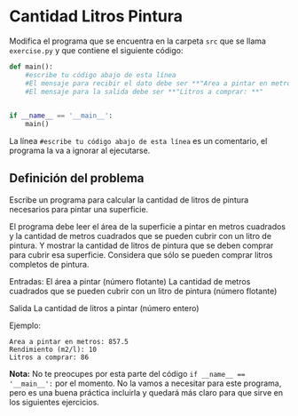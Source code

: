 # Cantidad Litros Pintura


Modifica el programa que se encuentra en la carpeta `src` que se llama `exercise.py` y que contiene el siguiente código:

```python
def main():
    #escribe tu código abajo de esta línea
    #El mensaje para recibir el dato debe ser **"Area a pintar en metros: ** y **Rendimiento (m2/l): ** "
    #El mensaje para la salida debe ser **"Litros a comprar: **"
    

if __name__ == '__main__':
    main()
```

La línea `#escribe tu código abajo de esta línea` es un comentario, el programa la va a ignorar al ejecutarse.

## Definición del problema

Escribe un programa para calcular la cantidad de litros de pintura necesarios para pintar una superficie.

El programa debe leer el área de la superficie a pintar en metros cuadrados y la cantidad de metros cuadrados que se pueden cubrir con un litro de pintura. Y mostrar la cantidad de litros de pintura que se deben comprar para cubrir esa superficie.
Considera que sólo se pueden comprar litros completos de pintura.

Entradas:
El área a pintar (número flotante)
La cantidad de metros cuadrados que se pueden cubrir con un litro de pintura (número flotante)

Salida
La cantidad de litros a pintar (número entero)

Ejemplo:
```
Area a pintar en metros: 857.5
Rendimiento (m2/l): 10
Litros a comprar: 86
```

**Nota:** No te preocupes por esta parte del código `if __name__ == '__main__':` por el momento. No la vamos a necesitar para este programa, pero es una buena práctica incluirla y quedará más claro para que sirve en los siguientes ejercicios.
